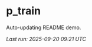 # p_train

Auto-updating README demo.

<!--START_SECTION:status-->
_Last run: 2025-09-20 09:21 UTC_
<!--END_SECTION:status-->


























































































































































































































































































































































































































































































































































































































































